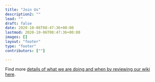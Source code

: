 ```yaml
---
title: "Join Us"
description2: ""
lead: ""
draft: false
date: 2020-10-06T08:47:36+00:00
lastmod: 2020-10-06T08:47:36+00:00
images: []
layout: "footer"
type: "footer"
contributors: [""]

---
```







Find more [details of what we are doing and when by reviewing our wiki here](https://github.com/OpenDataforWeb3/Resources/wiki).
